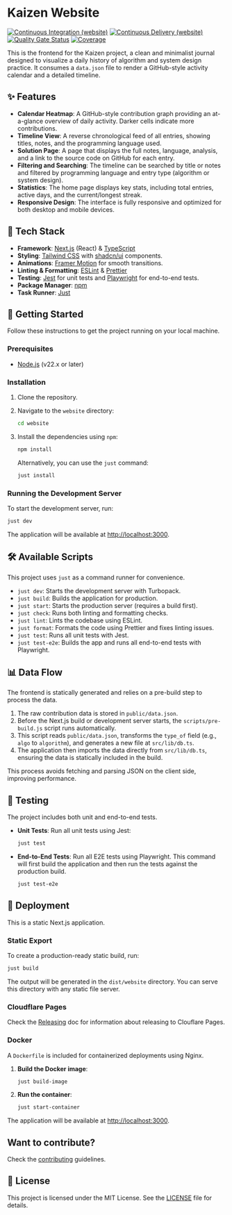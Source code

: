 # Kaizen Website
[![Continuous Integration (website)](https://github.com/josimar-silva/kaizen/actions/workflows/ci-website.yaml/badge.svg)](https://github.com/josimar-silva/kaizen/actions/workflows/ci-website.yaml)
[![Continuous Delivery (website)](https://github.com/josimar-silva/kaizen/actions/workflows/cd-website.yaml/badge.svg)](https://github.com/josimar-silva/kaizen/actions/workflows/cd-website.yaml)
[![Quality Gate Status](https://sonarcloud.io/api/project_badges/measure?project=josimar-silva_kaizen&metric=alert_status&token=1f8759fd6f5423af2e4ff724229f3a680daab6ba)](https://sonarcloud.io/summary/new_code?id=josimar-silva_kaizen)
[![Coverage](https://sonarcloud.io/api/project_badges/measure?project=josimar-silva_kaizen&metric=coverage&token=1f8759fd6f5423af2e4ff724229f3a680daab6ba)](https://sonarcloud.io/summary/new_code?id=josimar-silva_kaizen)

This is the frontend for the Kaizen project, a clean and minimalist journal designed to visualize a daily history of algorithm and system design practice. 
It consumes a `data.json` file to render a GitHub-style activity calendar and a detailed timeline.

## ✨ Features

- **Calendar Heatmap**: A GitHub-style contribution graph providing an at-a-glance overview of daily activity. Darker cells indicate more contributions.
- **Timeline View**: A reverse chronological feed of all entries, showing titles, notes, and the programming language used.
- **Solution Page**: A page that displays the full notes, language, analysis, and a link to the source code on GitHub for each entry.
- **Filtering and Searching**: The timeline can be searched by title or notes and filtered by programming language and entry type (algorithm or system design).
- **Statistics**: The home page displays key stats, including total entries, active days, and the current/longest streak.
- **Responsive Design**: The interface is fully responsive and optimized for both desktop and mobile devices.

## 🚀 Tech Stack

- **Framework**: [Next.js](https://nextjs.org/) (React) & [TypeScript](https://www.typescriptlang.org/)
- **Styling**: [Tailwind CSS](https://tailwindcss.com/) with [shadcn/ui](https://ui.shadcn.com/) components.
- **Animations**: [Framer Motion](https://www.framer.com/motion/) for smooth transitions.
- **Linting & Formatting**: [ESLint](https://eslint.org/) & [Prettier](https://prettier.io/)
- **Testing**: [Jest](https://jestjs.io/) for unit tests and [Playwright](https://playwright.dev/) for end-to-end tests.
- **Package Manager**: [npm](https://www.npmjs.com/)
- **Task Runner**: [Just](https://just.systems/)

## 🏁 Getting Started

Follow these instructions to get the project running on your local machine.

### Prerequisites

- [Node.js](https://nodejs.org/) (v22.x or later)

### Installation

1.  Clone the repository.
2.  Navigate to the `website` directory:
    ```bash
    cd website
    ```
3.  Install the dependencies using `npm`:
    ```bash
    npm install
    ```

    Alternatively, you can use the `just` command:
    ```bash
    just install
    ```

### Running the Development Server

To start the development server, run:

```bash
just dev
```

The application will be available at [http://localhost:3000](http://localhost:3000).

## 🛠️ Available Scripts

This project uses `just` as a command runner for convenience.

- `just dev`: Starts the development server with Turbopack.
- `just build`: Builds the application for production.
- `just start`: Starts the production server (requires a build first).
- `just check`: Runs both linting and formatting checks.
- `just lint`: Lints the codebase using ESLint.
- `just format`: Formats the code using Prettier and fixes linting issues.
- `just test`: Runs all unit tests with Jest.
- `just test-e2e`: Builds the app and runs all end-to-end tests with Playwright.

## 📊 Data Flow

The frontend is statically generated and relies on a pre-build step to process the data.

1.  The raw contribution data is stored in `public/data.json`.
2.  Before the Next.js build or development server starts, the `scripts/pre-build.js` script runs automatically.
3.  This script reads `public/data.json`, transforms the `type_of` field (e.g., `algo` to `algorithm`), and generates a new file at `src/lib/db.ts`.
4.  The application then imports the data directly from `src/lib/db.ts`, ensuring the data is statically included in the build.

This process avoids fetching and parsing JSON on the client side, improving performance.

## 🧪 Testing

The project includes both unit and end-to-end tests.

- **Unit Tests**: Run all unit tests using Jest:
  ```bash
  just test
  ```
- **End-to-End Tests**: Run all E2E tests using Playwright. This command will first build the application and then run the tests against the production build.
  ```bash
  just test-e2e
  ```

## 🚢 Deployment

This is a static Next.js application.

### Static Export

To create a production-ready static build, run:

```bash
just build
```

The output will be generated in the `dist/website` directory. You can serve this directory with any static file server.

### Cloudflare Pages

Check the [Releasing](./RELEASING.md) doc for information about releasing to Clouflare Pages.

### Docker

A `Dockerfile` is included for containerized deployments using Nginx.

1.  **Build the Docker image**:
    ```bash
    just build-image
    ```
2.  **Run the container**:
    ```bash
    just start-container
    ```
The application will be available at [http://localhost:3000](http://localhost:3000).

## Want to contribute?

Check the [contributing](CONTRIBUTING.md) guidelines.

## 📄 License

This project is licensed under the MIT License. See the [LICENSE](../LICENSE) file for details.
